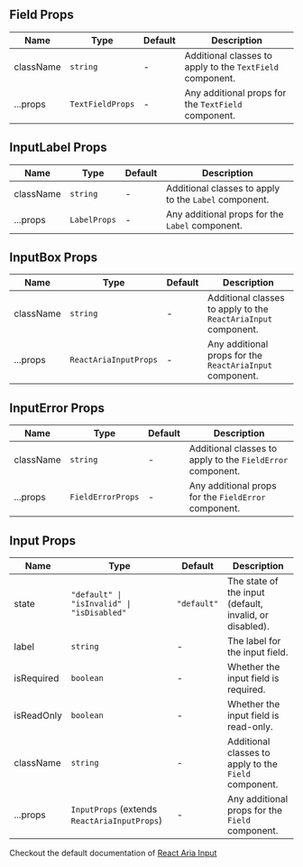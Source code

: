 ## Field Props

| Name      | Type             | Default | Description                                               |
| --------- | ---------------- | ------- | --------------------------------------------------------- |
| className | `string`         | -       | Additional classes to apply to the `TextField` component. |
| ...props  | `TextFieldProps` | -       | Any additional props for the `TextField` component.       |

## InputLabel Props

| Name      | Type         | Default | Description                                           |
| --------- | ------------ | ------- | ----------------------------------------------------- |
| className | `string`     | -       | Additional classes to apply to the `Label` component. |
| ...props  | `LabelProps` | -       | Any additional props for the `Label` component.       |

## InputBox Props

| Name      | Type                  | Default | Description                                                    |
| --------- | --------------------- | ------- | -------------------------------------------------------------- |
| className | `string`              | -       | Additional classes to apply to the `ReactAriaInput` component. |
| ...props  | `ReactAriaInputProps` | -       | Any additional props for the `ReactAriaInput` component.       |

## InputError Props

| Name      | Type              | Default | Description                                                |
| --------- | ----------------- | ------- | ---------------------------------------------------------- |
| className | `string`          | -       | Additional classes to apply to the `FieldError` component. |
| ...props  | `FieldErrorProps` | -       | Any additional props for the `FieldError` component.       |

## Input Props

| Name       | Type                                         | Default     | Description                                             |
| ---------- | -------------------------------------------- | ----------- | ------------------------------------------------------- |
| state      | `"default" \| "isInvalid" \| "isDisabled"`   | `"default"` | The state of the input (default, invalid, or disabled). |
| label      | `string`                                     | -           | The label for the input field.                          |
| isRequired | `boolean`                                    | -           | Whether the input field is required.                    |
| isReadOnly | `boolean`                                    | -           | Whether the input field is read-only.                   |
| className  | `string`                                     | -           | Additional classes to apply to the `Field` component.   |
| ...props   | `InputProps` (extends `ReactAriaInputProps`) | -           | Any additional props for the `Field` component.         |

Checkout the default documentation of [React Aria Input](https://react-spectrum.adobe.com/react-aria/TextField.html)
